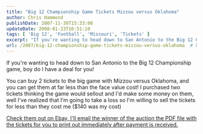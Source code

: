 ```yaml
---
title: "Big 12 Championship Game Tickets Mizzou versus Oklahoma"
author: Chris Hammond
publishDate: 2007-11-30T15:33:00
updateDate: 2008-01-23T16:51:10
tags: [ 'Big 12', 'Football', 'Missouri', 'Tickets' ]
excerpt: "If you're wanting to head down to San Antonio to the Big 12 Championship game, boy do I have a deal for you! You can buy 2 tickets to the big game with Mizzou versus Oklahoma, and you can get them at far less than the face value cost! I purchased two tickets thinking the game would sellout and I'd make some money on them, well I've realized that I'm going to take a loss so I'm willing to sell the tickets for less than they cost me ($140 was my cost) Check them out on Ebay, I'll email the winner of the auction the PDF file with the tickets for you to print out immediately after payment is..."
url: /2007/big-12-championship-game-tickets-mizzou-versus-oklahoma  # Use the generated URL with year
---
```

<P>If you're wanting to head down to San Antonio to the Big 12 Championship game, boy do I have a deal for you!</P> <P>You can buy 2 tickets to the big game with Mizzou versus Oklahoma, and you can get them at far less than the face value cost! I purchased two tickets thinking the game would sellout and I'd make some money on them, well I've realized that I'm going to take a loss so I'm willing to sell the tickets for less than they cost me ($140 was my cost)</P> <P><A class="" href="https://cgi.ebay.com/ws/eBayISAPI.dll?ViewItem&amp;item=150190075839" target=_blank mce_href="https://cgi.ebay.com/ws/eBayISAPI.dll?ViewItem&amp;item=150190075839">Check them out on Ebay, I'll email the winner of the auction the PDF file with the tickets for you to print out immediately after payment is received.</A></P>
